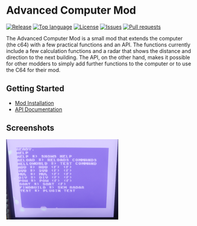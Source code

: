 # Advanced Computer Mod
[![Release](https://img.shields.io/github/v/release/BoettcherDasOriginal/TLD_AdvancedComputerMod)](https://github.com/BoettcherDasOriginal/TLD_AdvancedComputerMod/releases/latest)
[![Top language](https://img.shields.io/github/languages/top/BoettcherDasOriginal/TLD_AdvancedComputerMod)](https://github.com/BoettcherDasOriginal/TLD_AdvancedComputerMod/search?l=C%23)
[![License](https://img.shields.io/github/license/BoettcherDasOriginal/TLD_AdvancedComputerMod)](https://github.com/BoettcherDasOriginal/TLD_AdvancedComputerMod/blob/main/LICENSE)
[![Issues](https://img.shields.io/github/issues/BoettcherDasOriginal/TLD_AdvancedComputerMod)](https://github.com/BoettcherDasOriginal/TLD_AdvancedComputerMod/issues)
[![Pull requests](https://img.shields.io/github/issues-pr/BoettcherDasOriginal/TLD_AdvancedComputerMod)](https://github.com/BoettcherDasOriginal/TLD_AdvancedComputerMod/pulls)

The Advanced Computer Mod is a small mod that extends the computer (the c64) with a few practical functions and an API.
The functions currently include a few calculation functions and a radar that shows the distance and direction to the next building.
The API, on the other hand, makes it possible for other modders to simply add further functions to the computer or to use the C64 for their mod.

## Getting Started
- [Mod Installation](https://github.com/BoettcherDasOriginal/TLD_AdvancedComputerMod/wiki/Mod-Installation)
- [API Documentation](https://github.com/BoettcherDasOriginal/TLD_AdvancedComputerMod/wiki/API-Documentation)

## Screenshots

<img src=".img/1.png" width="60%" height="auto">
